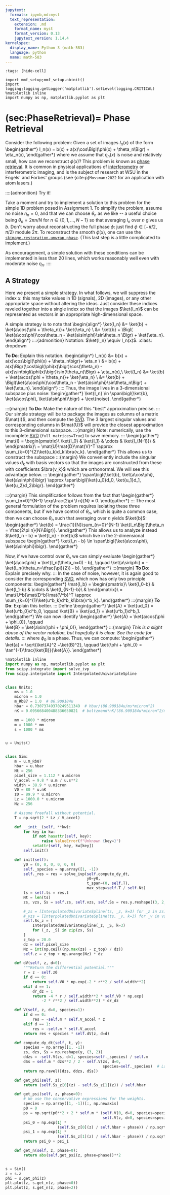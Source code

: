 ```yaml
---
jupytext:
  formats: ipynb,md:myst
  text_representation:
    extension: .md
    format_name: myst
    format_version: 0.13
    jupytext_version: 1.14.4
kernelspec:
  display_name: Python 3 (math-583)
  language: python
  name: math-583
---
```


```{code-cell}
:tags: [hide-cell]

import mmf_setup;mmf_setup.nbinit()
import logging;logging.getLogger('matplotlib').setLevel(logging.CRITICAL)
%matplotlib inline
import numpy as np, matplotlib.pyplot as plt
```

(sec:PhaseRetrieval)=
Phase Retrieval
===============

Consider the following problem: Given a set of images $I_n(x)$ of the form
\begin{gather*}
  I_n(x) = b(x) + a(x)\cos\Bigl(\phi(x) + \theta_n\Bigr) + \eta_n(x),
\end{gather*}
where we assume that $\eta_n(x)$ is noise and relatively small, how can we reconstruct
$\phi(x)$?
This problem is known as [phase retrieval][].  It is common in physical applications of
[interferometry][] or interferometric imaging, and is the subject of research at WSU in
the Engels' and Forbes' groups (see {cite:p}`Mossman:2022` for an application with atom lasers.)

::::{admonition} Try it!

Take a moment and try to implement a solution to this problem for the simple 1D problem
posed in Assignment 1.  To simplify the problem, assume no noise $\eta_n = 0$, and that
we can choose $\theta_n$ as we like -- a useful choice being $\theta_n = 2\pi n/N$ for
$n \in \{0, 1, \dots, N-1\}$ so that averaging $I_n$ over $n$ gives us $b$.  Don't worry
about reconstructing the full phase $\phi$: just find $\phi \in [-\pi/2, \pi/2)$ module
$2\pi$.  To reconstruct the smooth $\phi(x)$, one can use the
[`skimage.restoration.unwrap_phase`](https://scikit-image.org/docs/dev/api/skimage.restoration.html#skimage.restoration.unwrap_phase).
(This last step is a little complicated to implement.)

As encouragement, a simple solution with these conditions can be implemented in less
than 20 lines, which works reasonably well even with moderate noise $\eta_n$.
::::

## A Strategy

Here we present a simple strategy.  In what follows, we will suppress the index $x$:
this may take values in 1D (signals), 2D (images), or any other appropriate space
without altering the ideas.  Just consider these indices raveled together into a single
index so that the images $\ket{I_n}$ can be represented as vectors in an appropriate
high-dimensional space.

A simple strategy is to note that
\begin{align*}
  \ket{I_n} &= \ket{b} + \ket{a\cos(\phi + \theta_n)}+ \ket{\eta_n} \\
            &= \ket{b} + \Bigl(
               \ket{a\cos\phi}\cos\theta_n - \ket{a\sin\phi}\sin\theta_n
           \Bigr) + \ket{\eta_n}.
\end{align*}
::::{admonition} Notation: $\ket{I_n} \equiv I_n(x)$.
:class: dropdown

**To Do**: Explain this notation.
\begin{align*}
  I_n(x) &= b(x) + a(x)\cos\bigl(\phi(x) + \theta_n\bigr)+ \eta_n \\
         &= b(x) + a(x)\Bigr(\cos\bigl(\phi(x)\bigr)\cos(\theta_n) - a(x)\sin\bigl(\phi(x)\bigr)\sin(\theta_n)\Bigr) + \eta_n(x),\\
  \ket{I_n} &= \ket{b} + \ket{a\cos(\phi + \theta_n)}+ \ket{\eta_n} \\
           &= \ket{b} + \Bigl(\ket{a\cos\phi}\cos\theta_n - \ket{a\sin\phi}\sin\theta_n\Bigr) + \ket{\eta_n}.
\end{align*}
::::
Thus, the image lives in a 3-dimensional subspace plus noise:
\begin{gather*}
  \ket{I_n} \in \span\bigl\{\ket{b}, \ket{a\cos\phi}, \ket{a\sin\phi}\bigr\} + \text{noise}.
\end{gather*}

:::{margin}
**To Do**: Make the nature of this "best" approximation precise.
:::
Our simple strategy will be to package the images as columns of a matrix $\mat{I}$, and
then compute the [SVD][].  The 3 largest singular values and corresponding columns in
$\mat{U}$ will provide the closest approximation to this 3-dimensional subspace.
:::{margin}
Note: numerically, use the incomplete [SVD][] (`full_matrices=True`) to save memory.
:::
\begin{gather*}
  \mat{I} = \begin{pmatrix}\\
    \ket{I_0} & \ket{I_1} & \cdots & \ket{I_{N-1}}\\
    &
  \end{pmatrix}\\
  = \mat{U}\mat{D}\mat{V}^T \approx \sum_{k=0}^{2}\ket{u_k}d_k\!\bra{v_k}.
\end{gather*}
This allows us to construct the subspace
:::{margin}
We conveniently include the singular values $d_k$ with basis vectors so that the images
are constructed from these with coefficients $\bra{v_k}$ which are orthonormal.  We will
see this advantage below.
:::
\begin{gather*}
  \span\bigl\{\ket{b}, \ket{a\cos\phi}, \ket{a\sin\phi}\bigr\} \approx
  \span\bigl\{\ket{u_0}d_0, \ket{u_1}d_1, \ket{u_2}d_2\bigr\}.
\end{gather*}

:::{margin}
This simplification follows from the fact that
\begin{gather*}
  \sum_{n=0}^{N-1} \exp\frac{2\pi \I n}{N}
  = 0.
\end{gather*}
:::
The most general formulation of the problem requires isolating these three components,
but if we have control of $\theta_n$, which is quite a common case, then we can choose
$\theta_n$ such that averaging over $n$ yields $\ket{b}$:
\begin{gather*}
  \ket{b} = \frac{1}{N}\sum_{n=0}^{N-1} \ket{I_n\Bigl(\theta_n = \frac{2\pi n}{N}\Bigr)}.
\end{gather*}
This allows us to analyze instead $\ket{I_n - b} = \ket{I_n} - \ket{b}$ which live in
the 2-dimensional subspace
\begin{gather*}
  \ket{I_n - b} \in \span\bigl\{\ket{a\cos\phi}, \ket{a\sin\phi}\bigr\}.
\end{gather*}

Now, if we have control over $\theta_n$ we can simply evaluate
\begin{gather*}
  \ket{a\cos\phi} = \ket{I_n(\theta_n=0) - b}, \qquad
  \ket{a\sin\phi} = -\ket{I_n(\theta_n=\tfrac{\pi}{2}) - b}.
\end{gather*}
:::{margin}
**To Do**: Explain precisely why.
:::
In the case of noise, however, it is again good to consider the corresponding [SVD][],
which now has only two principle components:
\begin{gather*}
  \mat{I_b} = \begin{pmatrix}\\
    \ket{I_0-b} & \ket{I_1-b} & \cdots & \ket{I_{N-1}-b}\\
    &
  \end{pmatrix}\\
  = \mat{U^b}\mat{D^b}\mat{V^b}^T \approx \sum_{k=0}^{1}\ket{u^b_k}d^b_k\!\bra{v^b_k}.
\end{gather*}
:::{margin}
**To Do**: Explain this better.
:::
Define
\begin{gather*}
  \ket{A} = \ket{ud_0} = \ket{u^b_0}d^b_0, \qquad
  \ket{B} = \ket{ud_1} = \ket{u^b_1}d^b_1.
\end{gather*}
We can now identify
\begin{gather*}
  \ket{A} = \ket{a\cos(\phi + \phi_0)}, \qquad  
  \ket{B} = \ket{a\sin(\phi + \phi_0)},
\end{gather*}
:::{margin}
*This is a slight abuse of the vector notation, but hopefully it is clear.  See the code
for details.*
:::
where $\phi_0$ is a phase.  Thus, we can compute:
\begin{gather*}
  \ket{a} = \sqrt{\ket{A}^2 +\ket{B}^2}, \qquad
  \ket{\phi + \phi_0} = \tan^{-1}\frac{\ket{B}}{\ket{A}}.
\end{gather*}

[phase retrieval]: <https://en.wikipedia.org/wiki/Phase_retrieval>
[interferometry]: <https://en.wikipedia.org/wiki/Interferometry>
[SVD]: <https://en.wikipedia.org/wiki/Singular_value_decomposition>


```python
%matplotlib inline
import numpy as np, matplotlib.pyplot as plt
from scipy.integrate import solve_ivp
from scipy.interpolate import InterpolatedUnivariateSpline


class Units:
    ms = 1.0
    micron = 1.0
    m_Rb87 = 1.0  # 86.909184u
    hbar = 0.73073749370249511349  # hbar/(86.909184u/ms*micron^2)
    nK = 0.095668400488336650821  # boltzmann*nK/(86.909184u*micron^2/ms^2)

    mm = 1000 * micron
    m = 1000 * mm
    s = 1000 * ms


u = Units()


class Sim:
    m = u.m_Rb87
    hbar = u.hbar
    Nt = 256
    pixel_size = 1.112 * u.micron
    V_accel = 9.8 * u.m / u.s**2
    width = 38.9 * u.micron
    V0 = 80 * u.nK
    z0 = 89.9 * u.micron
    Lz = 1000.0 * u.micron
    Nz = 256

    # Assume freefall without potential.
    T = np.sqrt(2 * Lz / V_accel)

    def __init__(self, **kw):
        for key in kw:
            if not hasattr(self, key):
                raise ValueError(f"Unknown {key=}")
            setattr(self, key, kw[key])
        self.init()

    def init(self):
        y0 = (0, 0, 0, 0, 0, 0)
        self._species = np.array([1, -1])
        self._res = res = solve_ivp(self.compute_dy_dt,
                                    y0=y0,
                                    t_span=(0, self.T),
                                    max_step=self.T / self.Nt)
        ts = self.ts = res.t
        Nt = len(ts)
        zs, vzs, Ss = self.zs, self.vzs, self.Ss = res.y.reshape((3, 2, Nt))

        #_zs = [InterpolatedUnivariateSpline(ts, _z, k=3) for _z in zs]
        #_vzs = [InterpolatedUnivariateSpline(ts, _v, k=3) for _v in vzs]
        self.Ss_z = [
            InterpolatedUnivariateSpline(_z, _S, k=3)
            for (_z, _S) in zip(zs, Ss)
        ]
        z_top = 20.0
        dz = self.pixel_size
        Nz = int(np.ceil((np.max(zs) - z_top) / dz))
        self.z = z_top + np.arange(Nz) * dz

    def dV(self, z, d=0):
        """Return the differential potential."""
        r = z - self.z0
        if d == 0:
            return self.V0 * np.exp(-2 * r**2 / self.width**2)
        elif d == 1:
            dr_dz = 1
            return -4 * r / self.width**2 * self.V0 * np.exp(
                -2 * r**2 / self.width**2) * dr_dz

    def V(self, z, d=0, species=1):
        if d == 0:
            res = -self.m * self.V_accel * z
        elif d == 1:
            res = -self.m * self.V_accel
        return res + species * self.dV(z, d=d)

    def compute_dy_dt(self, t, y):
        species = np.array([1, -1])
        zs, dzs, Ss = np.reshape(y, (3, 2))
        ddzs = -self.V(zs, d=1, species=self._species) / self.m
        dSs = self.m * dzs**2 / 2 - self.V(zs, d=0,
                                           species=self._species)  # Lagrangian
        return np.ravel([dzs, ddzs, dSs])

    def get_phi(self, z):
        return (self.Ss_z[0](z) - self.Ss_z[1](z)) / self.hbar

    def get_psi(self, z, phase=0):
        # We use the conservative expressions for the weights.
        species = np.array([1, -1])[:, np.newaxis]
        p0 = 0
        ps = np.sqrt(p0**2 + 2 * self.m * (self.V(0, d=0, species=species) -
                                           self.V(z, d=0, species=species)))
        psi_0 = np.exp(1j *
                       (self.Ss_z[0](z) / self.hbar + phase)) / np.sqrt(ps[0])
        psi_1 = np.exp(1j *
                       (self.Ss_z[1](z) / self.hbar - phase)) / np.sqrt(ps[1])
        return psi_0 + psi_1

    def get_n(self, z, phase=0):
        return abs(self.get_psi(z, phase=phase))**2


s = Sim()
z = s.z
phi = s.get_phi(z)
plt.plot(z, s.get_n(z, phase=0))
plt.plot(z, s.get_n(z, phase=2))
```
